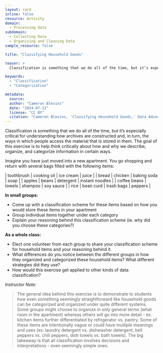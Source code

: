 ```yaml
---
layout: card
inline: false
resource: Activity
domain:
  - Processing Data
subdomain:
  - Collecting Data
  - Organizing and Cleaning Data
sample_resource: false

title: "Classifying Household Goods"

teaser: >
  Classification is something that we do all of the time, but it’s especially critical for understanding how datasets are constructed and, in turn, the ways in which people access the information that is stored in them. The goal of this exercise is to help think critically about how and why we describe, organize, and categorize information in certain ways.

keywords:
  - "Classification"
  - "Categorization"

metadata:
  source:
  author: "Cameron Blevins"
  date: "2024-07-12"
  license: "CC BY"
  citation: "Cameron Blevins, 'Classifying Household Goods,' Data Advocacy for All"
---
```


Classification is something that we do all of the time, but it’s especially critical for understanding how archives are constructed and, in turn, the ways in which people access the material that is stored in them. The goal of this exercise is to help think critically about how and why we describe, organize, and categorize information in certain ways.

Imagine you have just moved into a new apartment. You go shopping and return with several bags filled with the following items:

| toothbrush | cooking oil | ice cream | juice |
| bread | chicken | baking soda | soap |
| apples | beans | detergent | instant noodles |
| coffee beans | towels | shampoo | soy sauce |
| rice | bean curd | trash bags | peppers |

**In small groups:**

- Come up with a classification scheme for these items based on how you would store these items in your apartment
- Group individual items together under each category
- Explain your reasoning behind this classification scheme (ie. why did you choose these categories?)

**As a whole class:**

- Elect one volunteer from each group to share your classification scheme for household items and your reasoning behind it.
- What differences do you notice between the different groups in how they organized and categorized these household items? What different strategies did they use?
- How would this exercise get applied to other kinds of data classification?

_Instructor Note:_

> The general idea behind this exercise is to demonstrate to students how even something seemingly straightforward like household goods can be categorized and organized under quite different systems. Some groups might choose to organize in only general terms (what room in the apartment) whereas others will go into more detail - ex. kitchen items further differentiated by refrigerator vs. pantry. Some of these items are intentionally vague or could have multiple meanings and uses (ex. laundry detergent vs. dishwasher detergent, bell peppers vs. chili peppers, dish towels vs. bath towels). The big takeaway is that all classification involves decisions and interpretations - even seemingly simple ones.
